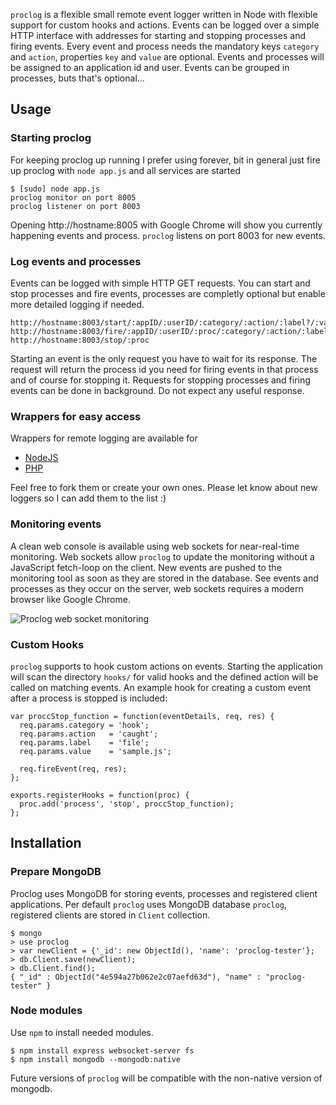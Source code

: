 `proclog` is a flexible small remote event logger written in Node with flexible support for custom hooks and actions. Events can be logged over a simple HTTP interface with addresses for starting and stopping processes and firing events. Every event and process needs the mandatory keys `category` and `action`, properties `key` and `value` are optional. Events and processes will be assigned to an application id and user. Events can be grouped in processes, buts that's optional…

## Usage
### Starting proclog
For keeping proclog up running I prefer using forever, bit in general just fire up proclog with `node app.js` and all services are started
    
    $ [sudo] node app.js
    proclog monitor on port 8005
    proclog listener on port 8003

Opening http://hostname:8005 with Google Chrome will show you currently happening events and process. `proclog` listens on port 8003 for new events.

### Log events and processes
Events can be logged with simple HTTP GET requests. You can start and stop processes and fire events, processes are completly optional but enable more detailed logging if needed.

    http://hostname:8003/start/:appID/:userID/:category/:action/:label?/:value?
    http://hostname:8003/fire/:appID/:userID/:proc/:category/:action/:label?/:value?
    http://hostname:8003/stop/:proc

Starting an event is the only request you have to wait for its response. The request will return the process id you need for firing events in that process and of course for stopping it. Requests for stopping processes and firing events can be done in background. Do not expect any useful response. 

### Wrappers for easy access
Wrappers for remote logging are available for

 * [NodeJS](http://google.de)
 * [PHP](http://google.de)

Feel free to fork them or create your own ones. Please let know about new loggers so I can add them to the list :)

### Monitoring events

A clean web console is available using web sockets for near-real-time monitoring. Web sockets allow `proclog` to update the monitoring without a JavaScript fetch-loop on the client. New events are pushed to the monitoring tool as soon as they are stored in the database. See events and processes as they occur on the server, web sockets requires a modern browser like Google Chrome.

![Proclog web socket monitoring](http://img.hazelco.de/proclog-20110828-093621.png)

### Custom Hooks

`proclog` supports to hook custom actions on events. Starting the application will scan the directory `hooks/` for valid hooks and the defined action will be called on matching events. An example hook for creating a custom event after a process is stopped is included:

    var proccStop_function = function(eventDetails, req, res) { 
      req.params.category = 'hook';
      req.params.action   = 'caught';
      req.params.label    = 'file';
      req.params.value    = 'sample.js';
      
      req.fireEvent(req, res); 
    };
    
    exports.registerHooks = function(proc) {
      proc.add('process', 'stop', proccStop_function);
    };

## Installation

### Prepare MongoDB

Proclog uses MongoDB for storing events, processes and registered client applications. Per default `proclog` uses MongoDB database `proclog`, registered clients are stored in `Client` collection.

    $ mongo
    > use proclog
    > var newClient = {'_id': new ObjectId(), 'name': 'proclog-tester'};
    > db.Client.save(newClient);
    > db.Client.find();
    { "_id" : ObjectId("4e594a27b062e2c07aefd63d"), "name" : "proclog-tester" }

### Node modules

Use `npm` to install needed modules. 

    $ npm install express websocket-server fs
    $ npm install mongodb --mongodb:native

Future versions of `proclog` will be compatible with the non-native version of mongodb.
